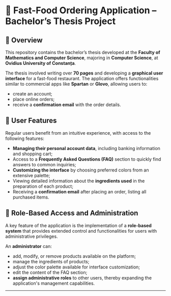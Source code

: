 # 🍔 Fast-Food Ordering Application – Bachelor’s Thesis Project

## 📄 Overview

This repository contains the bachelor’s thesis developed at the **Faculty of Mathematics and Computer Science**, majoring in **Computer Science**, at **Ovidius University of Constanța**.

The thesis involved writing over **70 pages** and developing a **graphical user interface** for a fast-food restaurant. The application offers functionalities similar to commercial apps like **Spartan** or **Glovo**, allowing users to:

- create an account;
- place online orders;
- receive a **confirmation email** with the order details.

## 👤 User Features

Regular users benefit from an intuitive experience, with access to the following features:

- **Managing their personal account data**, including banking information and shopping cart;
- Access to a **Frequently Asked Questions (FAQ)** section to quickly find answers to common inquiries;
- **Customizing the interface** by choosing preferred colors from an extensive palette;
- Viewing detailed information about the **ingredients used** in the preparation of each product;
- Receiving a **confirmation email** after placing an order, listing all purchased items.

## 🔐 Role-Based Access and Administration

A key feature of the application is the implementation of a **role-based system** that provides extended control and functionalities for users with administrative privileges.

An **administrator** can:

- add, modify, or remove products available on the platform;
- manage the ingredients of products;
- adjust the color palette available for interface customization;
- edit the content of the FAQ section;
- **assign administrative roles** to other users, thereby expanding the application's management capabilities.

---
